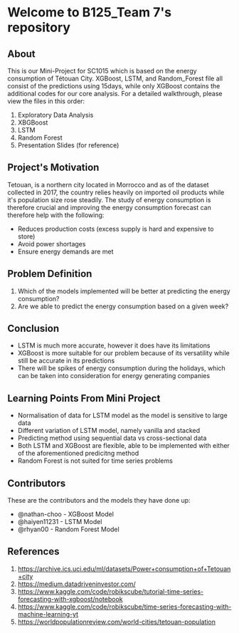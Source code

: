 # Welcome to B125_Team 7's repository

## About
This is our Mini-Project for SC1015 which is based on the energy consumption of Tétouan City. XGBoost, LSTM, and Random_Forest file all consist of the predictions using 15days, while only XGBoost contains the additional codes for our core analysis. For a detailed walkthrough, please view the files in this order:

1. Exploratory Data Analysis
2. XBGBoost
3. LSTM 
4. Random Forest
5. Presentation Slides (for reference)

## Project's Motivation
Tetouan, is a northern city located in Morrocco and as of the dataset collected in 2017, the country relies heavily on imported oil products while it's population size rose steadily. The study of energy consumption is therefore crucial and improving the energy consumption forecast can therefore help with the following:
- Reduces production costs (excess supply is hard and expensive to store)
- Avoid power shortages
- Ensure energy demands are met

## Problem Definition
1. Which of the models implemented will be better at predicting the energy consumption?
2. Are we able to predict the energy consumption based on a given week?

## Conclusion
- LSTM is much more accurate, however it does have its limitations
- XGBoost is more suitable for our problem because of its versatility while still be accurate in its predictions
- There will be spikes of energy consumption during the holidays, which can be taken into consideration for energy generating companies

## Learning Points From Mini Project
- Normalisation of data for LSTM model as the model is sensitive to large data 
- Different variation of LSTM model, namely vanilla and stacked
- Predicting method using sequential data vs cross-sectional data
- Both LSTM and XGBoost are flexible, able to be implemented with either of the aforementioned predicitng method
- Random Forest is not suited for time series problems

## Contributors
These are the contributors and the models they have done up:
+ @nathan-choo  - XGBoost Model
+ @haiyen11231  - LSTM Model
+ @rhyan00      - Random Forest Model

## References
1) https://archive.ics.uci.edu/ml/datasets/Power+consumption+of+Tetouan+city
2) https://medium.datadriveninvestor.com/
3) https://www.kaggle.com/code/robikscube/tutorial-time-series-forecasting-with-xgboost/notebook
4) https://www.kaggle.com/code/robikscube/time-series-forecasting-with-machine-learning-yt
5) https://worldpopulationreview.com/world-cities/tetouan-population
